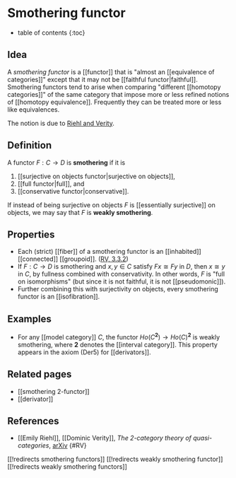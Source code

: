 # Smothering functor

* table of contents
{:toc}

## Idea

A *smothering functor* is a [[functor]] that is "almost an [[equivalence of categories]]" except that it may not be [[faithful functor|faithful]].  Smothering functors tend to arise when comparing "different [[homotopy categories]]" of the same category that impose more or less refined notions of [[homotopy equivalence]].  Frequently they can be treated more or less like equivalences.

The notion is due to [Riehl and Verity](#RV).

## Definition

A functor $F:C\to D$ is **smothering** if it is

1. [[surjective on objects functor|surjective on objects]],
1. [[full functor|full]], and
1. [[conservative functor|conservative]].

If instead of being surjective on objects $F$ is [[essentially surjective]] on objects, we may say that $F$ is **weakly smothering**.

## Properties

* Each (strict) [[fiber]] of a smothering functor is an [[inhabited]] [[connected]] [[groupoid]]. ([RV, 3.3.2](#RV))
* If $F:C\to D$ is smothering and $x,y\in C$ satisfy $F x \cong F y$ in $D$, then $x \cong y$ in $C$, by fullness combined with conservativity.  In other words, $F$ is "full on isomorphisms" (but since it is not faithful, it is not [[pseudomonic]]).
* Further combining this with surjectivity on objects, every smothering functor is an [[isofibration]].

## Examples

* For any [[model category]] $C$, the functor $Ho(C^{\mathbf{2}}) \to Ho(C)^{\mathbf{2}}$ is weakly smothering, where $\mathbf{2}$ denotes the [[interval category]].  This property appears in the axiom (Der5) for [[derivators]].

## Related pages

* [[smothering 2-functor]]
* [[derivator]]

## References

* [[Emily Riehl]], [[Dominic Verity]], _The 2-category theory of quasi-categories_, [arXiv](http://arxiv.org/abs/1306.5144)
 {#RV}

[[!redirects smothering functors]]
[[!redirects weakly smothering functor]]
[[!redirects weakly smothering functors]]
